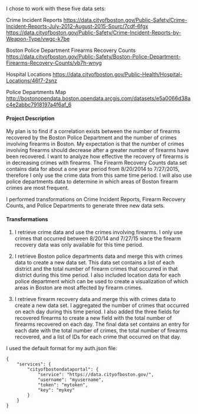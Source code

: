 I chose to work with these five data sets:

Crime Incident Reports
https://data.cityofboston.gov/Public-Safety/Crime-Incident-Reports-July-2012-August-2015-Sourc/7cdf-6fgx
https://data.cityofboston.gov/Public-Safety/Crime-Incident-Reports-by-Weapon-Type/vwgc-k7be

Boston Police Department Firearms Recovery Counts
https://data.cityofboston.gov/Public-Safety/Boston-Police-Department-Firearms-Recovery-Counts/vb7h-wnyg

Hospital Locations
https://data.cityofboston.gov/Public-Health/Hospital-Locations/46f7-2snz

Police Departments Map
http://bostonopendata.boston.opendata.arcgis.com/datasets/e5a0066d38ac4e2abbc7918197a4f6af_6

#### Project Description

My plan is to find if a correlation exists between the number of firearms recovered by the Boston Police Department and the number of crimes involving firearms in Boston. My expectation is that the number of crimes involving firearms should decrease after a greater number of firearms have been recovered. I want to analyze how effective the recovery of firearms is in decreasing crimes with firearms. The Firearm Recovery Counts data set contains data for about a one year period from 8/20/2014 to 7/27/2015, therefore I only use the crime data from this same time period. I will also use police departments data to determine in which areas of Boston firearm crimes are most frequent.

I performed transformations on Crime Incident Reports, Firearm Recovery Counts, and Police Departments to generate three new data sets.

#### Transformations

1. I retrieve crime data and use the crimes involving firearms. I only use crimes that occurred between 8/20/14 and 7/27/15 since the firearm recovery data was only available for this time period.

2. I retrieve Boston police departments data and merge this with crimes data to create a new data set. This data set contains a list of each district and the total number of firearm crimes that occurred in that district during this time period. I also included location data for each police department which can be used to create a visualization of which areas in Boston are most affected by firearm crimes.

3. I retrieve firearm recovery data and merge this with crimes data to create a new data set. I aggregated the number of crimes that occurred on each day during this time period. I also added the three fields for recovered firearms to create a new field with the total number of firearms recovered on each day. The final data set contains an entry for each date with the total number of crimes, the total number of firearms recovered, and a list of IDs for each crime that occurred on that day.

I used the default format for my auth.json file:
```
{
	"services": {
		"cityofbostondataportal": {
			"service": "https://data.cityofboston.gov/",
			"username": "myusername",
			"token": "mytoken",
			"key": "mykey"
		}
	}
}
```
